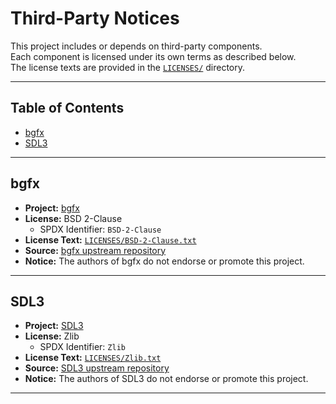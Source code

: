 ﻿# Third-Party Notices

This project includes or depends on third-party components.  
Each component is licensed under its own terms as described below.  
The license texts are provided in the [`LICENSES/`](LICENSES/) directory.

---

## Table of Contents
- [bgfx](#bgfx)
- [SDL3](#sdl3)
<!-- Add more as needed -->

---

## bgfx
- **Project:** [bgfx](https://github.com/bkaradzic/bgfx)
- **License:** BSD 2-Clause
    - SPDX Identifier: `BSD-2-Clause`
- **License Text:** [`LICENSES/BSD-2-Clause.txt`](LICENSES/BSD-2-Clause.txt)
- **Source:** [bgfx upstream repository](https://github.com/bkaradzic/bgfx)
- **Notice:** The authors of bgfx do not endorse or promote this project.

---

## SDL3
- **Project:** [SDL3](https://github.com/libsdl-org/SDL)
- **License:** Zlib
    - SPDX Identifier: `Zlib`
- **License Text:** [`LICENSES/Zlib.txt`](LICENSES/Zlib.txt)
- **Source:** [SDL3 upstream repository](https://github.com/libsdl-org/SDL)
- **Notice:** The authors of SDL3 do not endorse or promote this project.

---
